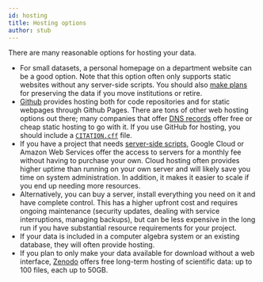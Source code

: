 ```yaml
---
id: hosting
title: Hosting options
author: stub
---
```


There are many reasonable options for hosting your data.

 * For small datasets, a personal homepage on a department website can be a good option.  Note that this option often only supports static websites without any server-side scripts.  You should also [make plans](/a/archiving) for preserving the data if you move institutions or retire.
 * [Github](/a/github) provides hosting both for code repositories and for static webpages through Github Pages.  There are tons of other web hosting options out there; many companies that offer [DNS records](/a/name-and-url) offer free or cheap static hosting to go with it. If you use GitHub for hosting, you should include a [`CITATION.cff`](https://docs.github.com/en/repositories/managing-your-repositorys-settings-and-features/customizing-your-repository/about-citation-files) file.
 * If you have a project that needs [server-side scripts](/a/backend), Google Cloud or Amazon Web Services offer the access to servers for a monthly fee without having to purchase your own.  Cloud hosting often provides higher uptime than running on your own server and will likely save you time on system administration.  In addition, it makes it easier to scale if you end up needing more resources.
 * Alternatively, you can buy a server, install everything you need on it and have complete control.  This has a higher upfront cost and requires ongoing maintenance (security updates, dealing with service interruptions, managing backups), but can be less expensive in the long run if you have substantial resource requirements for your project.
 * If your data is included in a computer algebra system or an existing database, they will often provide hosting.
 * If you plan to only make your data available for download without a web interface, [Zenodo](https://zenodo.org) offers free long-term hosting of scientific data: up to 100 files, each up to 50GB.